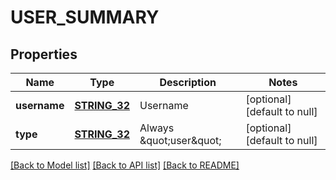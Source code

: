 # USER_SUMMARY

## Properties
Name | Type | Description | Notes
------------ | ------------- | ------------- | -------------
**username** | [**STRING_32**](STRING_32.md) | Username | [optional] [default to null]
**type** | [**STRING_32**](STRING_32.md) | Always \&quot;user\&quot; | [optional] [default to null]

[[Back to Model list]](../README.md#documentation-for-models) [[Back to API list]](../README.md#documentation-for-api-endpoints) [[Back to README]](../README.md)


